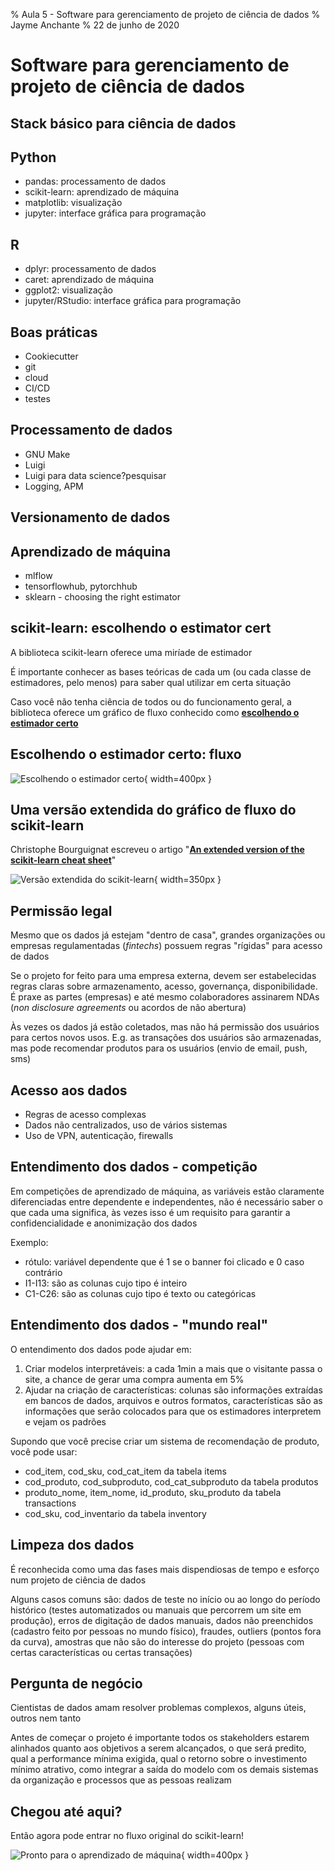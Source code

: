 % Aula 5 - Software para gerenciamento de projeto de ciência de dados
% Jayme Anchante
% 22 de junho de 2020

# Software para gerenciamento de projeto de ciência de dados

## Stack básico para ciência de dados

## Python

* pandas: processamento de dados
* scikit-learn: aprendizado de máquina
* matplotlib: visualização
* jupyter: interface gráfica para programação

## R

* dplyr: processamento de dados
* caret: aprendizado de máquina
* ggplot2: visualização
* jupyter/RStudio: interface gráfica para programação

## Boas práticas

* Cookiecutter
* git
* cloud
* CI/CD
* testes

## Processamento de dados

* GNU Make
* Luigi
* Luigi para data science?pesquisar
* Logging, APM

## Versionamento de dados

## Aprendizado de máquina

* mlflow
* tensorflowhub, pytorchhub
* sklearn - choosing the right estimator

## scikit-learn: escolhendo o estimator cert

A biblioteca scikit-learn oferece uma miríade de estimador

É importante conhecer as bases teóricas de cada um (ou cada classe de estimadores, pelo menos) para saber qual utilizar em certa situação

Caso você não tenha ciência de todos ou do funcionamento geral, a biblioteca oferece um gráfico de fluxo conhecido como **[escolhendo o estimador certo](https://scikit-learn.org/stable/tutorial/machine_learning_map/index.html)**

## Escolhendo o estimador certo: fluxo

![Escolhendo o estimador certo](images/5_class/sklearn_estimator.png){ width=400px }

[comment]: # (source: https://scikit-learn.org/stable/_static/ml_map.png)

## Uma versão extendida do gráfico de fluxo do scikit-learn

Christophe Bourguignat escreveu o artigo "**[An extended version of the scikit-learn cheat sheet](https://medium.com/@chris_bour/an-extended-version-of-the-scikit-learn-cheat-sheet-5f46efc6cbb)**"

![Versão extendida do scikit-learn](images/5_class/extended_sklearn.jpeg){ width=350px }

[comment]: # (source: https://miro.medium.com/max/1400/1*LixatBxkewppAhv1Mm5H2w.jpeg)

## Permissão legal

Mesmo que os dados já estejam "dentro de casa", grandes organizações ou empresas regulamentadas (*fintechs*) possuem regras "rígidas" para acesso de dados

Se o projeto for feito para uma empresa externa, devem ser estabelecidas regras claras sobre armazenamento, acesso, governança, disponibilidade. É praxe as partes (empresas) e até mesmo colaboradores assinarem NDAs (*non disclosure agreements* ou acordos de não abertura)

Às vezes os dados já estão coletados, mas não há permissão dos usuários para certos novos usos. E.g. as transações dos usuários são armazenadas, mas pode recomendar produtos para os usuários (envio de email, push, sms)

## Acesso aos dados

* Regras de acesso complexas
* Dados não centralizados, uso de vários sistemas
* Uso de VPN, autenticação, firewalls

## Entendimento dos dados - competição

Em competições de aprendizado de máquina, as variáveis estão claramente diferenciadas entre dependente e independentes, não é necessário saber o que cada uma significa, às vezes isso é um requisito para garantir a confidencialidade e anonimização dos dados

Exemplo:

* rótulo: variável dependente que é 1 se o banner foi clicado e 0 caso contrário
* I1-I13: são as colunas cujo tipo é inteiro
* C1-C26: são as colunas cujo tipo é texto ou categóricas

## Entendimento dos dados - "mundo real"

O entendimento dos dados pode ajudar em:

1. Criar modelos interpretáveis: a cada 1min a mais que o visitante passa o site, a chance de gerar uma compra aumenta em 5%
2. Ajudar na criação de características: colunas são informações extraídas em bancos de dados, arquivos e outros formatos, características são as informações que serão colocados para que os estimadores interpretem e vejam os padrões

Supondo que você precise criar um sistema de recomendação de produto, você pode usar:

* cod_item, cod_sku, cod_cat_item da tabela items
* cod_produto, cod_subproduto, cod_cat_subproduto da tabela produtos
* produto_nome, item_nome, id_produto, sku_produto da tabela transactions
* cod_sku, cod_inventario da tabela inventory

## Limpeza dos dados

É reconhecida como uma das fases mais dispendiosas de tempo e esforço num projeto de ciência de dados

Alguns casos comuns são: dados de teste no início ou ao longo do período histórico (testes automatizados ou manuais que percorrem um site em produção), erros de digitação de dados manuais, dados não preenchidos (cadastro feito por pessoas no mundo físico), fraudes, outliers (pontos fora da curva), amostras que não são do interesse do projeto (pessoas com certas características ou certas transações)

## Pergunta de negócio

Cientistas de dados amam resolver problemas complexos, alguns úteis, outros nem tanto

Antes de começar o projeto é importante todos os stakeholders estarem alinhados quanto aos objetivos a serem alcançados, o que será predito, qual a performance mínima exigida, qual o retorno sobre o investimento mínimo atrativo, como integrar a saída do modelo com os demais sistemas da organização e processos que as pessoas realizam

## Chegou até aqui?

Então agora pode entrar no fluxo original do scikit-learn!

![Pronto para o aprendizado de máquina](images/5_class/dl_meme.png){ width=400px }

[comment]: # (source: https://lookaside.fbsbx.com/lookaside/crawler/media/?media_id=2207475652598990)
